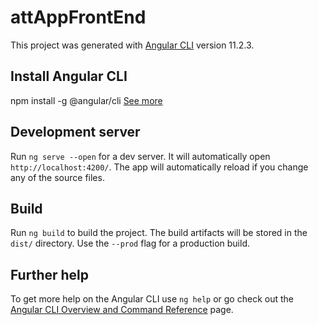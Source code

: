 # attAppFrontEnd

This project was generated with [Angular CLI](https://github.com/angular/angular-cli) version 11.2.3.


## Install Angular CLI

npm install -g @angular/cli [See more](https://github.com/angular/angular-cli)


## Development server

Run `ng serve --open` for a dev server. It will automatically open `http://localhost:4200/`. The app will automatically reload if you change any of the source files.


## Build

Run `ng build` to build the project. The build artifacts will be stored in the `dist/` directory. Use the `--prod` flag for a production build.


## Further help

To get more help on the Angular CLI use `ng help` or go check out the [Angular CLI Overview and Command Reference](https://angular.io/cli) page.
